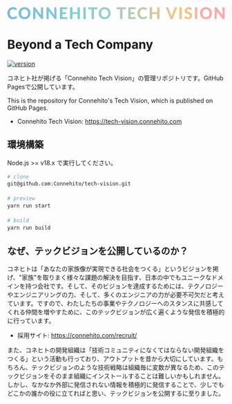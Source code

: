 ![Connehito Tech Vision](src/image/txt_tech.png 'Connehito Tech Vision')

# Beyond a Tech Company

[![version](https://img.shields.io/badge/version-1.0.0-blue)](https://github.com/Connehito/tech-vision/releases)

コネヒト社が掲げる「Connehito Tech Vision」の管理リポジトリです。GitHub Pagesで公開しています。

This is the repository for Connehito's Tech Vision, which is published on GitHub Pages.

* Connehito Tech Vision: https://tech-vision.connehito.com

## 環境構築

Node.js >= v18.x で実行してください。

```bash
# clone
git@github.com:Connehito/tech-vision.git

# preview
yarn run start

# build
yarn run build
```

## なぜ、テックビジョンを公開しているのか？

コネヒトは「あなたの家族像が実現できる社会をつくる」というビジョンを掲げ、"家族"を取りまく様々な課題の解決を目指す、日本の中でもユニークなドメインを持つ会社です。そして、そのビジョンを達成するためには、テクノロジーやエンジニアリングの力、そして、多くのエンジニアの力が必要不可欠だと考えています。ですので、わたしたちの事業やテクノロジーへのスタンスに共感してくれる仲間を増やすために、このテックビジョンが広く遍くような発信を積極的に行っています。

* 採用サイト: https://connehito.com/recruit/

また、コネヒトの開発組織は「技術コミュニティになくてはならない開発組織をつくる」という活動も行っており、アウトプットを昔から大切にしています。もちろん、テックビジョンのような技術戦略は組織毎に変数が異なるため、このテックビジョンをそのまま組織にインストールすることは難しいかもしれません。しかし、なかなか外部に発信されない情報を積極的に発信することで、少しでもどこかの誰かの役に立てればと思い、テックビジョンを公開するに至りました。
